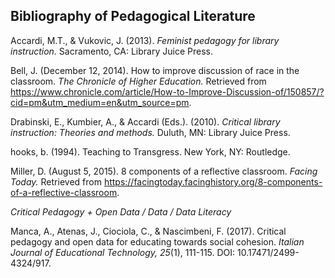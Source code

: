 ## Bibliography of Pedagogical Literature 

Accardi, M.T., & Vukovic, J. (2013). *Feminist pedagogy for library instruction.* Sacramento, CA: Library Juice Press.


Bell, J. (December 12, 2014). How to improve discussion of race in the classroom. *The Chronicle of Higher Education.* Retrieved from https://www.chronicle.com/article/How-to-Improve-Discussion-of/150857/?cid=pm&utm_medium=en&utm_source=pm. 

Drabinski, E., Kumbier, A., & Accardi (Eds.). (2010). *Critical library instruction: Theories and methods.* Duluth, MN: Library Juice Press. 

hooks, b. (1994). Teaching to Transgress. New York, NY: Routledge.

Miller, D. (August 5, 2015). 8 components of a reflective classroom. *Facing Today.* Retrieved from https://facingtoday.facinghistory.org/8-components-of-a-reflective-classroom.


*Critical Pedagogy + Open Data / Data / Data Literacy*

Manca, A., Atenas, J., Ciociola, C., & Nascimbeni, F. (2017). Critical pedagogy and open data for educating towards social cohesion. *Italian Journal of Educational Technology, 25*(1), 111-115. DOI: 10.17471/2499-4324/917.


